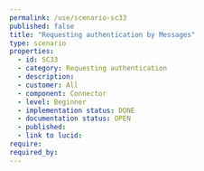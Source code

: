 ```yaml
---
permalink: /use/scenario-sc33
published: false
title: "Requesting authentication by Messages"
type: scenario
properties:
  - id: SC33
  - category: Requesting authentication
  - description: 
  - customer: All
  - component: Connector
  - level: Beginner
  - implementation status: DONE
  - documentation status: OPEN
  - published: 
  - link to lucid: 
require:
required_by:
---
```


